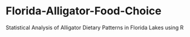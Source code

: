# Florida-Alligator-Food-Choice
Statistical Analysis of Alligator Dietary Patterns in Florida Lakes using R
